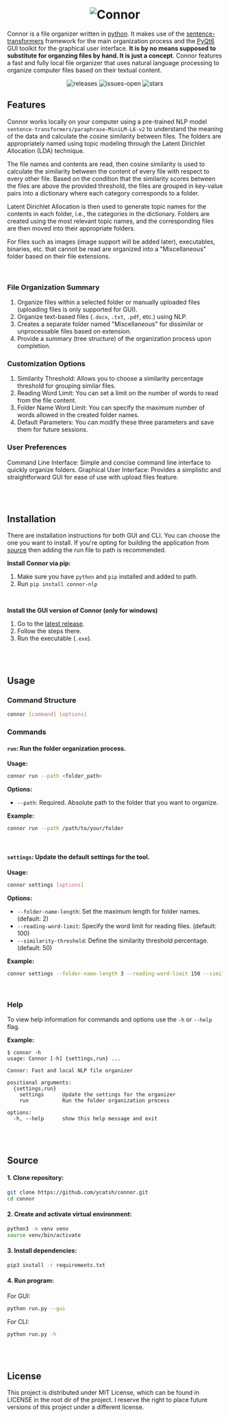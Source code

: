 <h1 align="center">
<img src="https://github.com/user-attachments/assets/2987085a-2e8c-4185-9b02-672ba687ca4b" alt="Connor">
</h1>

Connor is a file organizer written in [python](https://www.python.org/). It makes use of the [sentence-transformers](https://sbert.net/) framework for the main organization process and the [PyQt6](https://doc.qt.io/qtforpython-6/) GUI toolkit for the graphical user interface. **It is by no means supposed to substitute for organzing files by hand. It is just a concept**. Connor features a fast and fully local file organizer that uses natural language processing to organize computer files based on their textual content.
<br>

<div align="center">

![releases](https://img.shields.io/github/v/release/ycatsh/connor?color=507591&labelColor=1d1e1f&style=flat)
![issues-open](https://img.shields.io/github/issues/ycatsh/connor?color=507591&labelColor=1d1e1f&style=flat)
![stars](https://img.shields.io/github/stars/ycatsh/connor?color=507591&labelColor=1d1e1f&style=flat)

</div>

## Features
Connor works locally on your computer using a pre-trained NLP model `sentence-transformers/paraphrase-MiniLM-L6-v2` to understand the meaning of the data and calculate the cosine similarity between files. The folders are appropriately named using topic modeling through the Latent Dirichlet Allocation (LDA) technique.

The file names and contents are read, then cosine similarity is used to calculate the similarity between the content of every file with respect to every other file. Based on the condition that the similarity scores between the files are above the provided threshold, the files are grouped in key-value pairs into a dictionary where each category corresponds to a folder. 

Latent Dirichlet Allocation is then used to generate topic names for the contents in each folder, i.e., the categories in the dictionary. Folders are created using the most relevant topic names, and the corresponding files are then moved into their appropriate folders.

For files such as images (image support will be added later), executables, binaries, etc. that cannot be read are organized into a "Miscellaneous" folder based on their file extensions.

<br>

### File Organization Summary
1. Organize files within a selected folder or manually uploaded files (uploading files is only supported for GUI).
2. Organize text-based files (`.docx`, `.txt`, `.pdf`, etc.) using NLP.
3. Creates a separate folder named "Miscellaneous" for dissimilar or unprocessable files based on extension.
4. Provide a summary (tree structure) of the organization process upon completion.

### Customization Options
1. Similarity Threshold: Allows you to choose a similarity percentage threshold for grouping similar files.
2. Reading Word Limit: You can set a limit on the number of words to read from the file content.
3. Folder Name Word Limit: You can specify the maximum number of words allowed in the created folder names.
4. Default Parameters: You can modify these three parameters and save them for future sessions.

### User Preferences
Command Line Interface: Simple and concise command line interface to quickly organize folders.
Graphical User Interface: Provides a simplistic and straightforward GUI for ease of use with upload files feature.


<br>
<br>


## Installation
There are installation instructions for both GUI and CLI. You can choose the one you want to install. If you're opting for building the application from [source](https://github.com/ycatsh/connor#source) then adding the run file to path is recommended.

**Install Connor via pip:**
1. Make sure you have `python` and `pip` installed and added to path.
2. Run `pip install connor-nlp`  

<br>

**Install the GUI version of Connor (only for windows)**
1. Go to the [latest release](https://github.com/ycatsh/connor/releases).
3. Follow the steps there.
2. Run the executable (`.exe`).  


<br>
<br>


## Usage

### Command Structure

```bash
connor [command] [options]
```

### Commands
#### `run`: Run the folder organization process.

**Usage:**
```bash
connor run --path <folder_path>
```

**Options:**
- `--path`: Required. Absolute path to the folder that you want to organize.

**Example:**
```bash
connor run --path /path/to/your/folder
```

<br>

#### `settings`: Update the default settings for the tool.

**Usage:**
```bash
connor settings [options]
```

**Options:**
- `--folder-name-length`: Set the maximum length for folder names. (default: 2)
- `--reading-word-limit`: Specify the word limit for reading files. (default: 100)
- `--similarity-threshold`: Define the similarity threshold percentage. (default: 50)

**Example:**
```bash
connor settings --folder-name-length 3 --reading-word-limit 150 --similarity-threshold 60
```

<br>

### Help
To view help information for commands and options use the ``-h`` or `--help` flag.  

**Example:**
```console
$ connor -h
usage: Connor [-h] {settings,run} ...

Connor: Fast and local NLP file organizer

positional arguments:
  {settings,run}
    settings      Update the settings for the organizer
    run           Run the folder organization process

options:
  -h, --help      show this help message and exit
```

<br>
<br>


## Source
#### 1. Clone repository:
```bash
git clone https://github.com/ycatsh/connor.git
cd connor
```  
#### 2. Create and activate virtual environment:
```bash
python3 -m venv venv
source venv/bin/activate
```  
#### 3. Install dependencies:
```bash
pip3 install -r requirements.txt
```
#### 4. Run program:
For GUI:
```bash
python run.py --gui
```
For CLI:
```bash
python run.py -h
```


<br>
<br>


## License
This project is distributed under MIT License, which can be found in LICENSE in the root dir of the project. I reserve the right to place future versions of this project under a different license.